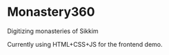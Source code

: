 # Monastery360
Digitizing monasteries of Sikkim 

Currently using HTML+CSS+JS for the frontend demo.
